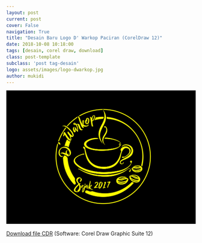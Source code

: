 ```yaml
---
layout: post
current: post
cover: False
navigation: True
title: "Desain Baru Logo D' Warkop Paciran (CorelDraw 12)"
date: 2018-10-08 10:18:00
tags: [desain, corel draw, download]
class: post-template
subclass: 'post tag-desain'
logo: assets/images/logo-dwarkop.jpg
author: mukidi
---
```


![Logo Baru D' Warkop Paciran](assets/images/logo-dwarkop.jpg)

[Download file CDR](assets/zip/dwarkop.zip) (Software: Corel Draw Graphic Suite 12)
